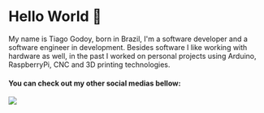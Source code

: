 # Hello World 🚀

My name is Tiago Godoy, born in Brazil, I'm a software developer and a software engineer in development. Besides software I like working with hardware as well, in the past I worked on personal projects using Arduino, RaspberryPi, CNC and 3D printing technologies. 

#### You can check out my other social medias bellow:

<p align="left">
  <a href="https://www.linkedin.com/in/tiago-moreira-0137811b9/" alt="Linkedin">
    <img src="https://img.shields.io/badge/-Linkedin-6610F2?style=for-the-badge&logo=Linkedin&logoColor=FFFFFF&link=https://www.linkedin.com/in/iuricode"/>
  </a>
</p>
